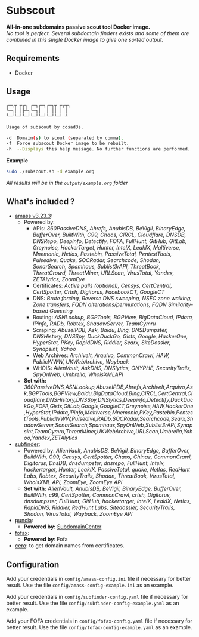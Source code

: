 # Subscout

**All-in-one subdomains passive scout tool Docker image.**  
*No tool is perfect. Several subdomain finders exists and some of them are combined in this single Docker image to give one sorted output.*

## Requirements

- Docker

## Usage

```bash
┌─┐┬ ┬┌┐ ┌─┐┌─┐┌─┐┬ ┬┌┬┐
└─┐│ │├┴┐└─┐│  │ ││ │ │ 
└─┘└─┘└─┘└─┘└─┘└─┘└─┘ ┴ 

Usage of subscout by cosad3s.

-d  Domain(s) to scout (separated by comma).
-f  Force subscout Docker image to be rebuilt.
-h  --Displays this help message. No further functions are performed.
```

**Example**

```bash
sudo ./subscout.sh -d example.org
```

*All results will be in the `output/example.org` folder*

## What's included ?

- [amass v3.23.3](https://github.com/OWASP/Amass):
  - Powered by:
    - APIs:	*360PassiveDNS, Ahrefs, AnubisDB, BeVigil, BinaryEdge, BufferOver, BuiltWith, C99, Chaos, CIRCL, Cloudflare, DNSDB, DNSRepo, Deepinfo, Detectify, FOFA, FullHunt, GitHub, GitLab, Greynoise, HackerTarget, Hunter, IntelX, LeakIX, Maltiverse, Mnemonic, Netlas, Pastebin, PassiveTotal, PentestTools, Pulsedive, Quake, SOCRadar, Searchcode, Shodan, SonarSearch, Spamhaus, Sublist3rAPI, ThreatBook, ThreatCrowd, ThreatMiner, URLScan, VirusTotal, Yandex, ZETAlytics, ZoomEye*
    - Certificates:	*Active pulls (optional), Censys, CertCentral, CertSpotter, Crtsh, Digitorus, FacebookCT, GoogleCT*
    - DNS: *Brute forcing, Reverse DNS sweeping, NSEC zone walking, Zone transfers, FQDN alterations/permutations, FQDN Similarity-based Guessing*
    - Routing:	*ASNLookup, BGPTools, BGPView, BigDataCloud, IPdata, IPinfo, RADb, Robtex, ShadowServer, TeamCymru*
    - Scraping:	*AbuseIPDB, Ask, Baidu, Bing, DNSDumpster, DNSHistory, DNSSpy, DuckDuckGo, Gists, Google, HackerOne, HyperStat, PKey, RapidDNS, Riddler, Searx, SiteDossier, Synapsint, Yahoo*
    - Web Archives:	*ArchiveIt, Arquivo, CommonCrawl, HAW, PublicWWW, UKWebArchive, Wayback*
    - WHOIS:	*AlienVault, AskDNS, DNSlytics, ONYPHE, SecurityTrails, SpyOnWeb, Umbrella, WhoisXMLAPI*
  - **Set with:** *360PassiveDNS,ASNLookup,AbuseIPDB,Ahrefs,ArchiveIt,Arquivo,Ask,BGPTools,BGPView,Baidu,BigDataCloud,Bing,CIRCL,CertCentral,Cloudflare,DNSHistory,DNSSpy,DNSlytics,Deepinfo,Detectify,DuckDuckGo,FOFA,Gists,GitLab,Google,GoogleCT,Greynoise,HAW,HackerOne,HyperStat,IPdata,IPinfo,Maltiverse,Mnemonic,PKey,Pastebin,PentestTools,PublicWWW,Pulsedive,RADb,SOCRadar,Searchcode,Searx,ShadowServer,SonarSearch,Spamhaus,SpyOnWeb,Sublist3rAPI,Synapsint,TeamCymru,ThreatMiner,UKWebArchive,URLScan,Umbrella,Yahoo,Yandex,ZETAlytics*
- [subfinder](https://github.com/projectdiscovery/subfinder): 
  - Powered by: *AlienVault, AnubisDB, BeVigil, BinaryEdge, BufferOver, BuiltWith, C99, Censys, CertSpotter, Chaos, Chinaz, CommonCrawl, Digitorus, DnsDB, dnsdumpster, dnsrepo, FullHunt, Intelx, hackertarget, Hunter, LeakIX, PassiveTotal, quake, Netlas, RedHunt Labs, Robtex, SecurityTrails, Shodan, ThreatBook, VirusTotal, WhoisXML API, ZoomEye, ZoomEye API*
  - **Set with:** *AlienVault, AnubisDB, BeVigil, BinaryEdge, BufferOver, BuiltWith, c99, CertSpotter, CommonCrawl, crtsh, Digitorus, dnsdumpster, FullHunt, GitHub, hackertarget, IntelX, LeakIX, Netlas, RapidDNS, Riddler, RedHunt Labs, Sitedossier, SecurityTrails, Shodan, VirusTotal, Wayback, ZoomEye API*
- [puncia](https://github.com/ARPSyndicate/puncia):
  - **Powered by:** [SubdomainCenter](https://www.subdomain.center/)
- [fofax](https://github.com/xiecat/fofax):
  - **Powered by**: Fofa
- [cero](https://github.com/glebarez/cero): to get domain names from certificates.

## Configuration

Add your credentials in `config/amass-config.ini` file if necessary for better result.
Use the file `config/amass-config-example.ini` as an example.

Add your credentials in `config/subfinder-config.yaml` file if necessary for better result.
Use the file `config/subfinder-config-example.yaml` as an example.

Add your FOFA credentials in `config/fofax-config.yaml` file if necessary for better result.
Use the file `config/fofax-config-example.yaml` as an example.
